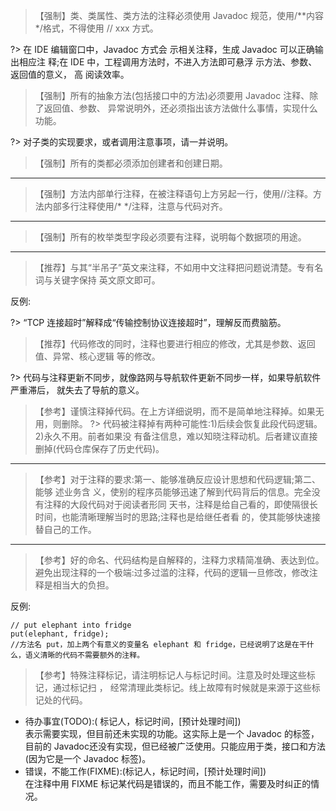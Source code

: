 >【强制】类、类属性、类方法的注释必须使用 Javadoc 规范，使用/\*\*内容\*/格式，不得使用 // xxx 方式。

?> 在 IDE 编辑窗口中，Javadoc 方式会 示相关注释，生成 Javadoc 可以正确输出相应注 释;在 IDE 中，工程调用方法时，不进入方法即可悬浮 示方法、参数、返回值的意义， 高 阅读效率。

>【强制】所有的抽象方法(包括接口中的方法)必须要用 Javadoc 注释、除了返回值、参数、 异常说明外，还必须指出该方法做什么事情，实现什么功能。

?> 对子类的实现要求，或者调用注意事项，请一并说明。

>【强制】所有的类都必须添加创建者和创建日期。

---
>【强制】方法内部单行注释，在被注释语句上方另起一行，使用//注释。方法内部多行注释使用/* */注释，注意与代码对齐。

---

>【强制】所有的枚举类型字段必须要有注释，说明每个数据项的用途。

---

>【推荐】与其“半吊子”英文来注释，不如用中文注释把问题说清楚。专有名词与关键字保持 英文原文即可。

反例:   

?> “TCP 连接超时”解释成“传输控制协议连接超时”，理解反而费脑筋。

>【推荐】代码修改的同时，注释也要进行相应的修改，尤其是参数、返回值、异常、核心逻辑 等的修改。

?> 代码与注释更新不同步，就像路网与导航软件更新不同步一样，如果导航软件严重滞后， 就失去了导航的意义。

>【参考】谨慎注释掉代码。在上方详细说明，而不是简单地注释掉。如果无用，则删除。 ?> 代码被注释掉有两种可能性:1)后续会恢复此段代码逻辑。2)永久不用。前者如果没 有备注信息，难以知晓注释动机。后者建议直接删掉(代码仓库保存了历史代码)。

---

>【参考】对于注释的要求:第一、能够准确反应设计思想和代码逻辑;第二、能够 述业务含 义，使别的程序员能够迅速了解到代码背后的信息。完全没有注释的大段代码对于阅读者形同 天书，注释是给自己看的，即使隔很长时间，也能清晰理解当时的思路;注释也是给继任者看 的，使其能够快速接替自己的工作。

---

>【参考】好的命名、代码结构是自解释的，注释力求精简准确、表达到位。避免出现注释的一个极端:过多过滥的注释，代码的逻辑一旦修改，修改注释是相当大的负担。

反例:
```
// put elephant into fridge
put(elephant, fridge);
//方法名 put，加上两个有意义的变量名 elephant 和 fridge，已经说明了这是在干什么，语义清晰的代码不需要额外的注释。
```

>【参考】特殊注释标记，请注明标记人与标记时间。注意及时处理这些标记，通过标记扫 ， 经常清理此类标记。线上故障有时候就是来源于这些标记处的代码。

- 待办事宜(TODO):( 标记人，标记时间，[预计处理时间])  
表示需要实现，但目前还未实现的功能。这实际上是一个 Javadoc 的标签，目前的 Javadoc还没有实现，但已经被广泛使用。只能应用于类，接口和方法(因为它是一个 Javadoc 标签)。
- 错误，不能工作(FIXME):(标记人，标记时间，[预计处理时间])  
在注释中用 FIXME 标记某代码是错误的，而且不能工作，需要及时纠正的情况。